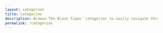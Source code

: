 ```yaml
---
layout: categories
title: Categories
description: Browse The Blaze Times' categories to easily navigate through various coding tutorials, programming languages, and technology-related content.
permalink: /categories
---
```

